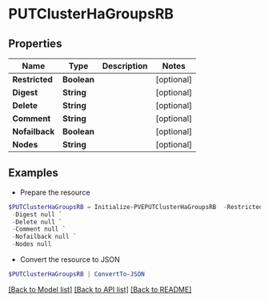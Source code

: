 # PUTClusterHaGroupsRB
## Properties

Name | Type | Description | Notes
------------ | ------------- | ------------- | -------------
**Restricted** | **Boolean** |  | [optional] 
**Digest** | **String** |  | [optional] 
**Delete** | **String** |  | [optional] 
**Comment** | **String** |  | [optional] 
**Nofailback** | **Boolean** |  | [optional] 
**Nodes** | **String** |  | [optional] 

## Examples

- Prepare the resource
```powershell
$PUTClusterHaGroupsRB = Initialize-PVEPUTClusterHaGroupsRB  -Restricted null `
 -Digest null `
 -Delete null `
 -Comment null `
 -Nofailback null `
 -Nodes null
```

- Convert the resource to JSON
```powershell
$PUTClusterHaGroupsRB | ConvertTo-JSON
```

[[Back to Model list]](../README.md#documentation-for-models) [[Back to API list]](../README.md#documentation-for-api-endpoints) [[Back to README]](../README.md)

